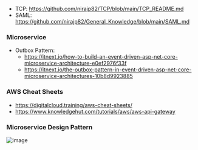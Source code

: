   * TCP: https://github.com/nirajp82/TCP/blob/main/TCP_README.md
  * SAML: https://github.com/nirajp82/General_Knowledge/blob/main/SAML.md

### Microservice
  * Outbox Pattern:
     * https://itnext.io/how-to-build-an-event-driven-asp-net-core-microservice-architecture-e0ef2976f33f 
     * https://itnext.io/the-outbox-pattern-in-event-driven-asp-net-core-microservice-architectures-10b8d9923885

### AWS Cheat Sheets
  * https://digitalcloud.training/aws-cheat-sheets/
  * https://www.knowledgehut.com/tutorials/aws/aws-api-gateway

### Microservice Design Pattern
![image](https://user-images.githubusercontent.com/61636643/221331307-f39caf38-a94d-4bee-be84-07f502c463d4.png)


